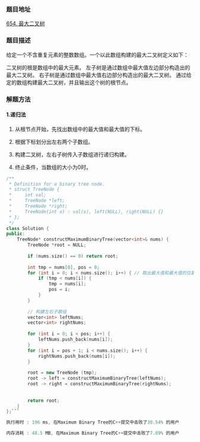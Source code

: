 ### 题目地址
[654. 最大二叉树](https://leetcode-cn.com/problems/maximum-binary-tree/)
### 题目描述
给定一个不含重复元素的整数数组。一个以此数组构建的最大二叉树定义如下：

二叉树的根是数组中的最大元素。
左子树是通过数组中最大值左边部分构造出的最大二叉树。
右子树是通过数组中最大值右边部分构造出的最大二叉树。
通过给定的数组构建最大二叉树，并且输出这个树的根节点。

### 解题方法
#### 1.递归法
1. 从根节点开始，先找出数组中的最大值和最大值的下标。

2. 根据下标划分出左右两个子数组。

3. 构建二叉树，左右子树传入子数组进行递归构建。

4. 终止条件，当数组的大小为0时。

```C++
/**
 * Definition for a binary tree node.
 * struct TreeNode {
 *     int val;
 *     TreeNode *left;
 *     TreeNode *right;
 *     TreeNode(int x) : val(x), left(NULL), right(NULL) {}
 * };
 */
class Solution {
public:
    TreeNode* constructMaximumBinaryTree(vector<int>& nums) {
        TreeNode *root = NULL;
        
        if (nums.size() == 0) return root;
        
        int tmp = nums[0], pos = 0;
        for (int i = 0; i < nums.size(); i++) { // 取出最大值和最大值的位置
            if (tmp < nums[i]) {
                tmp = nums[i];
                pos = i;
            }
        }
       
        // 构建左右子数组
        vector<int> leftNums;
        vector<int> rightNums;
        
        for (int i = 0; i < pos; i++) {
            leftNums.push_back(nums[i]);
        }
        for (int i = pos + 1; i < nums.size(); i++) {
            rightNums.push_back(nums[i]);
        }
        
        root = new TreeNode (tmp);
        root -> left = constructMaximumBinaryTree(leftNums);
        root -> right = constructMaximumBinaryTree(rightNums);
        
        
        return root;
    }
};```

执行用时 : 196 ms, 在Maximum Binary Tree的C++提交中击败了30.54% 的用户

内存消耗 : 48.5 MB, 在Maximum Binary Tree的C++提交中击败了7.89% 的用户